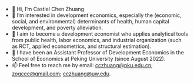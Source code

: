- 👋 Hi, I’m Castiel Chen Zhuang
- 👀 I’m interested in development economics, especially the (economic, social, and environmental) determinants of health, human capital development, and poverty alleviation.
- 🌱 I aim to become a development economist who applies analytical tools from public health, labor economics, and industrial organization (such as RCT, applied econometrics, and structural estimation).
- 💞️ I have been an Assistant Professor of Development Economics in the School of Economics at Peking University (since August 2022).
- 📫 Feel free to reach me by email: cczhuang@pku.edu.cn; zogcee@gmail.com; cczhuang@uw.edu.

